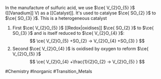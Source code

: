In the manufacture of sulfuric acid, we use $\ce{ V_{2}O_{5} }$ ([[Vanadium]] V) as a [[Catalyst]]. It's used to catalyse $\ce{ SO_{2} }$ to $\ce{ SO_{3} }$. This is a heterogeneous catalyst
1. First $\ce{ V_{2}O_{5} }$ [[Redox|oxidises]] $\ce{ SO_{2} }$ to $\ce{ SO_{3} }$ and is itself reduced to $\ce{ V_{2}O_{4} }$:
$$
\ce{ V_{2}O_{5} +SO_{2} -> V_{2}O_{4} +SO_{3} }
$$
2. Second $\ce{ V_{2}O_{4} }$ is oxidised by oxygen to reform $\ce{ V_{2}O_{5} }$
$$
\ce{ V_{2}O_{4} +\frac{1}{2}O_{2} -> V_{2}O_{5} }
$$

#Chemistry #Inorganic #Transition_Metals 